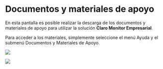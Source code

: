 # Documentos y materiales de apoyo

En esta pantalla es posible realizar la descarga de los documentos y materiales de apoyo para utilizar la solución **Claro Monitor Empresarial**.

Para acceder a los materiales, simplemente seleccione el menú Ayuda y el submenú Documentos y Materiales de Apoyo.

![](<../.gitbook/assets/2 (9).png>)

![](<../.gitbook/assets/3 (7).png>)
